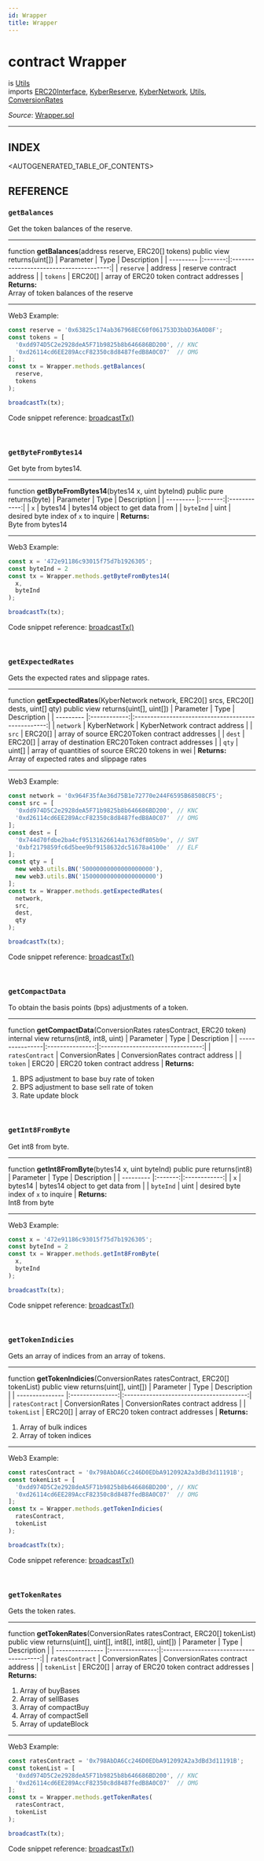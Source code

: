 ```yaml
---
id: Wrapper
title: Wrapper
---
```

# contract Wrapper
is [Utils](api-utils.md)\
imports [ERC20Interface](api-erc-20-interface.md), [KyberReserve](api-kyberreserve.md), [KyberNetwork](api-kybernetwork.md), [Utils](api-utils.md), [ConversionRates](api-conversionrates.md)

*Source*: [Wrapper.sol](https://github.com/KyberNetwork/smart-contracts/blob/developV2/contracts/mockContracts/Wrapper.sol)
___

## INDEX

<AUTOGENERATED_TABLE_OF_CONTENTS>

## REFERENCE

### `getBalances`
Get the token balances of the reserve.
___
function __getBalances__(address reserve, ERC20[] tokens) public view returns(uint[])
| Parameter | Type    | Description                             |
| --------- |:-------:|:---------------------------------------:|
| `reserve` | address | reserve contract address                |
| `tokens`  | ERC20[] | array of ERC20 token contract addresses |
**Returns:**\
Array of token balances of the reserve
___
Web3 Example:
```js
const reserve = '0x63825c174ab367968EC60f061753D3bbD36A0D8F';
const tokens = [
  '0xdd974D5C2e2928deA5F71b9825b8b646686BD200', // KNC
  '0xd26114cd6EE289AccF82350c8d8487fedB8A0C07'  // OMG
];
const tx = Wrapper.methods.getBalances(
  reserve,
  tokens
);

broadcastTx(tx);
```
Code snippet reference: [broadcastTx()](appendix-codes.md#broadcasting-tx)

<br />

### `getByteFromBytes14`
Get byte from bytes14.
___
function __getByteFromBytes14__(bytes14 x, uint byteInd) public pure returns(byte)
| Parameter | Type    | Description  |
| --------- |:-------:|:------------:|
| `x`       | bytes14 | bytes14 object to get data from |
| `byteInd` | uint    | desired byte index of `x` to inquire |
**Returns:**\
Byte from bytes14
___
Web3 Example:
```js
const x = '472e91186c93015f75d7b1926305';
const byteInd = 2
const tx = Wrapper.methods.getByteFromBytes14(
  x,
  byteInd
);

broadcastTx(tx);
```
Code snippet reference: [broadcastTx()](appendix-codes.md#broadcasting-tx)

<br />

### `getExpectedRates`
Gets the expected rates and slippage rates.
___
function __getExpectedRates__(KyberNetwork network, ERC20[] srcs, ERC20[] dests, uint[] qty) public view returns(uint[], uint[])
| Parameter | Type         | Description                                        |
| --------- |:------------:|:--------------------------------------------------:|
| `network` | KyberNetwork | KyberNetwork contract address                      |
| `src`     | ERC20[]      | array of source ERC20Token contract addresses      |
| `dest`    | ERC20[]      | array of destination ERC20Token contract addresses |
| `qty`     | uint[]       | array of quantities of source ERC20 tokens in wei  |
**Returns:**\
Array of expected rates and slippage rates
___
Web3 Example:
```js
const network = '0x964F35fAe36d75B1e72770e244F6595B68508CF5';
const src = [
  '0xdd974D5C2e2928deA5F71b9825b8b646686BD200', // KNC
  '0xd26114cd6EE289AccF82350c8d8487fedB8A0C07'  // OMG
];
const dest = [
  '0x744d70fdbe2ba4cf95131626614a1763df805b9e', // SNT
  '0xbf2179859fc6d5bee9bf9158632dc51678a4100e'  // ELF
];
const qty = [
  new web3.utils.BN('50000000000000000000'),
  new web3.utils.BN('150000000000000000000')
];
const tx = Wrapper.methods.getExpectedRates(
  network,
  src,
  dest,
  qty
);

broadcastTx(tx);
```
Code snippet reference: [broadcastTx()](appendix-codes.md#broadcasting-tx)

<br />

### `getCompactData`
To obtain the basis points (bps) adjustments of a token.
___
function __getCompactData__(ConversionRates ratesContract, ERC20 token) internal view returns(int8, int8, uint)
| Parameter       | Type            | Description                      |
| ----------------|:---------------:|:--------------------------------:|
| `ratesContract` | ConversionRates | ConversionRates contract address |
| `token`         | ERC20           | ERC20 token contract address     |
**Returns:**
1. BPS adjustment to base buy rate of token
2. BPS adjustment to base sell rate of token
3. Rate update block

<br />

### `getInt8FromByte`
Get int8 from byte.
___
function __getInt8FromByte__(bytes14 x, uint byteInd) public pure returns(int8)
| Parameter | Type    | Description  |
| --------- |:-------:|:------------:|
| `x`       | bytes14 | bytes14 object to get data from |
| `byteInd` | uint    | desired byte index of `x` to inquire |
**Returns:**\
Int8 from byte
____
Web3 Example:
```js
const x = '472e91186c93015f75d7b1926305';
const byteInd = 2
const tx = Wrapper.methods.getInt8FromByte(
  x,
  byteInd
);

broadcastTx(tx);
```
Code snippet reference: [broadcastTx()](appendix-codes.md#broadcasting-tx)

<br />

### `getTokenIndicies`
Gets an array of indices from an array of tokens.
___
function __getTokenIndicies__(ConversionRates ratesContract, ERC20[] tokenList) public view returns(uint[], uint[])
| Parameter       | Type            | Description                             |
| --------------- |:---------------:|:---------------------------------------:|
| `ratesContract` | ConversionRates | ConversionRates contract address        |
| `tokenList`     | ERC20[]         | array of ERC20 token contract addresses |
**Returns:**
1. Array of bulk indices
2. Array of token indices
___
Web3 Example:
```js
const ratesContract = '0x798AbDA6Cc246D0EDbA912092A2a3dBd3d11191B';
const tokenList = [
  '0xdd974D5C2e2928deA5F71b9825b8b646686BD200', // KNC
  '0xd26114cd6EE289AccF82350c8d8487fedB8A0C07'  // OMG
];
const tx = Wrapper.methods.getTokenIndicies(
  ratesContract,
  tokenList
);

broadcastTx(tx);
```
Code snippet reference: [broadcastTx()](appendix-codes.md#broadcasting-tx)

<br />

### `getTokenRates`
Gets the token rates.
___
function __getTokenRates__(ConversionRates ratesContract, ERC20[] tokenList) public view returns(uint[], uint[], int8[], int8[], uint[])
| Parameter       | Type            | Description                             |
| --------------- |:---------------:|:---------------------------------------:|
| `ratesContract` | ConversionRates | ConversionRates contract address        |
| `tokenList`     | ERC20[]         | array of ERC20 token contract addresses |
**Returns:**
1. Array of buyBases
2. Array of sellBases
3. Array of compactBuy
4. Array of compactSell
5. Array of updateBlock
___
Web3 Example:
```js
const ratesContract = '0x798AbDA6Cc246D0EDbA912092A2a3dBd3d11191B';
const tokenList = [
  '0xdd974D5C2e2928deA5F71b9825b8b646686BD200', // KNC
  '0xd26114cd6EE289AccF82350c8d8487fedB8A0C07'  // OMG
];
const tx = Wrapper.methods.getTokenRates(
  ratesContract,
  tokenList
);

broadcastTx(tx);
```
Code snippet reference: [broadcastTx()](appendix-codes.md#broadcasting-tx)

<br />
